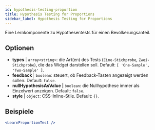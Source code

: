 ```yaml
---
id: hypothesis-testing-proportion
title: Hypothesis Testing for Proportions
sidebar_label: Hypothesis Testing for Proportions
---
```


Eine Lernkomponente zu Hypothesentests für einen Bevölkerungsanteil.

## Optionen

* __types__ | `array<string>`: die Art(en) des Tests (`Eine-Stichprobe`, `Zwei-Stichprobe`), die das Widget darstellen soll. Default: `[
  'One-Sample',
  'Two-Sample'
]`.
* __feedback__ | `boolean`: steuert, ob Feedback-Tasten angezeigt werden sollen. Default: `false`.
* __nullHypothesisAsValue__ | `boolean`: die Nullhypothese immer als Einzelwert anzeigen. Default: `false`.
* __style__ | `object`: CSS-Inline-Stile. Default: `{}`.


## Beispiele

```jsx live
<LearnProportionTest />
```

